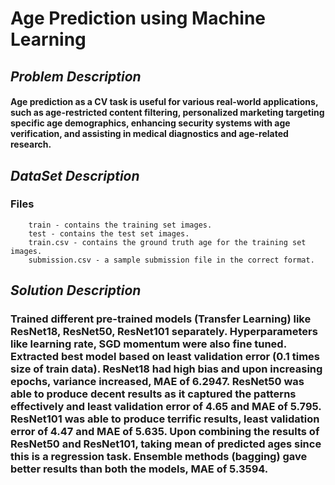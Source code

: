 # Age Prediction using Machine Learning
## _Problem Description_
#### Age prediction as a CV task is useful for various real-world applications, such as age-restricted content filtering, personalized marketing targeting specific age demographics, enhancing security systems with age verification, and assisting in medical diagnostics and age-related research.

## _DataSet Description_
### Files
        train - contains the training set images.
        test - contains the test set images.
        train.csv - contains the ground truth age for the training set images.
        submission.csv - a sample submission file in the correct format.

## _Solution Description_
### Trained different pre-trained models (Transfer Learning) like ResNet18, ResNet50, ResNet101 separately. Hyperparameters like learning rate, SGD momentum were also fine tuned. Extracted best model based on least validation error (0.1 times size of train data). ResNet18 had high bias and upon increasing epochs, variance increased, MAE of 6.2947. ResNet50 was able to produce decent results as it captured the patterns effectively and least validation error of 4.65 and MAE of 5.795. ResNet101 was able to produce terrific results, least validation error of 4.47 and MAE of 5.635. Upon combining the results of ResNet50 and ResNet101, taking mean of predicted ages since this is a regression task. Ensemble methods (bagging) gave better results than both the models, MAE of 5.3594.
